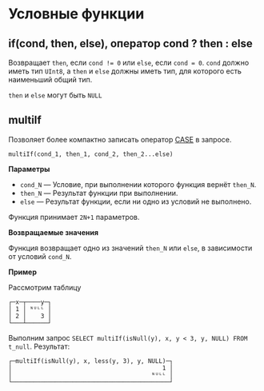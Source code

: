 # Условные функции

## if(cond, then, else), оператор cond ? then : else

Возвращает `then`, если `cond != 0` или `else`, если `cond = 0`.
`cond` должно иметь тип `UInt8`, а `then` и `else` должны иметь тип, для которого есть наименьший общий тип.

`then` и `else` могут быть `NULL`

## multiIf

Позволяет более компактно записать оператор [CASE](../operators.md#operator_case) в запросе.

```
multiIf(cond_1, then_1, cond_2, then_2...else)
```

**Параметры**

- `cond_N` — Условие, при выполнении которого функция вернёт `then_N`.
- `then_N` — Результат функции при выполнении.
- `else` — Результат функции, если ни одно из условий не выполнено.

Функция принимает `2N+1` параметров.

**Возвращаемые значения**

Функция возвращает одно из значений `then_N` или `else`, в зависимости от условий `cond_N`.

**Пример**

Рассмотрим таблицу

```
┌─x─┬────y─┐
│ 1 │ ᴺᵁᴸᴸ │
│ 2 │    3 │
└───┴──────┘
```

Выполним запрос `SELECT multiIf(isNull(y), x, y < 3, y, NULL) FROM t_null`. Результат:

```
┌─multiIf(isNull(y), x, less(y, 3), y, NULL)─┐
│                                          1 │
│                                       ᴺᵁᴸᴸ │
└────────────────────────────────────────────┘
```
